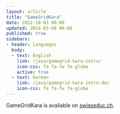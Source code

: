 ```yaml
---
layout: article
title: "GameGridKara"
date: 2012-10-03 00:00
updated: 2014-03-08 00:00
published: true
sidebars:
- header: Languages
  body:
  - text: English
    link: /java/gamegrid-kara-intro/
    icon-css: fa fa-fw fa-globe
    active: true
  - text: German
    link: /java/gamegrid-kara-intro-de/
    icon-css: fa fa-fw fa-globe
---
```


GameGridKara is available on [swisseduc.ch](http://swisseduc.ch/informatik/karatojava/gamegridkara/gamegridkara-english.html).